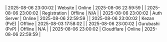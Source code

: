 | 2025-08-06 23:00:02 | Website | Online | 2025-08-06 22:59:59 |
| 2025-08-06 23:00:02 | Registration | Offline | N/A |
| 2025-08-06 23:00:02 | Auth Server | Online | 2025-08-06 22:59:59 |
| 2025-08-06 23:00:02 | Kezan (PvE) | Offline | 2025-08-03 17:58:02 |
| 2025-08-06 23:00:02 | Gurubashi (PvP) | Offline | N/A |
| 2025-08-06 23:00:02 | Cloudflare | Online | 2025-08-06 22:59:59 |
